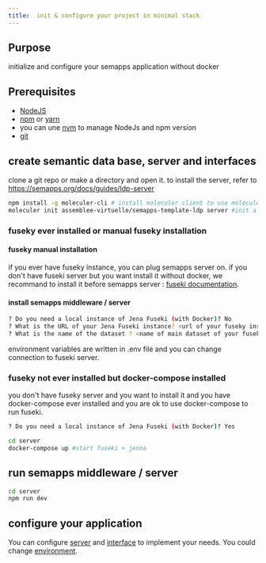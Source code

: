```yaml
---
title:  init & configure your project in minimal stack
---
```



## Purpose

initialize and configure your semapps application without docker

## Prerequisites

- [NodeJS](https://nodejs.org/en/)
- [npm](https://www.npmjs.com/) or [yarn](https://yarnpkg.com/)
- you can une [nvm](https://github.com/nvm-sh/nvm) to manage NodeJs and npm version
- [git](https://fr.wikipedia.org/wiki/Git)

## create semantic data base, server and interfaces
clone a git repo or make a directory and open it.
to install the server, refer to https://semapps.org/docs/guides/ldp-server
```bash
npm install -g moleculer-cli # install moleculer client to use moleculer template
moleculer init assemblee-virtuelle/semapps-template-ldp server #init a moleculer server thanks to template
```
### fuseky ever installed or manual fuseky installation
#### fuseky manual installation
if you ever have fuseky instance, you can plug semapps server on.
if you don't have fuseki server but you want install it without docker, we recommand to install it before semapps server :
[fuseki documentation](https://jena.apache.org/documentation/fuseki2/).
#### install semapps middleware / server
```bash
? Do you need a local instance of Jena Fuseki (with Docker)? No
? What is the URL of your Jena Fuseki instance? <url of your fuseky instance>
? What is the name of the dataset ? <name of main dataset of your fuseky instance>
```
environment variables are written in .env file and you can change connection to fuseki server.

### fuseky not ever installed but docker-compose installed
you don't have fuseky server and you want to install it and you have docker-compose ever installed and you are ok to use docker-compose to run fuseki.
```bash
? Do you need a local instance of Jena Fuseki (with Docker)? Yes
```
```bash
cd server
docker-compose up #start fuseki + jenna
```
## run semapps middleware / server
```bash
cd server
npm run dev
```
## configure your application
You can configure [server](./init_main#server-configuration) and [interface](./init_main#interface-configuration) to implement your needs. You could change [environment](./init_main#environnement-configuration).
